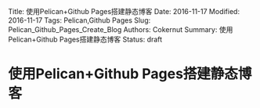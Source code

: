 Title: 使用Pelican+Github Pages搭建静态博客
Date: 2016-11-17
Modified: 2016-11-17
Tags: Pelican,Github Pages
Slug: Pelican_Github_Pages_Create_Blog
Authors: Cokernut
Summary: 使用Pelican+Github Pages搭建静态博客
Status: draft

# 使用Pelican+Github Pages搭建静态博客
